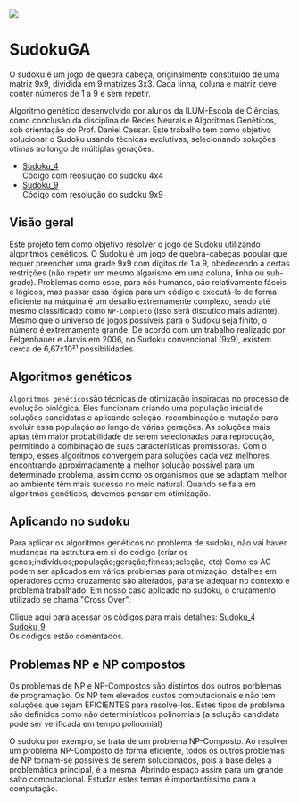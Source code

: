 

<img align="center"  src="https://www.somatematica.com.br/curiosidades/sudoku.gif">


# SudokuGA
O sudoku é um jogo de quebra cabeça, originalmente constituído de uma matriz 9x9, dividida em 9 matrizes 3x3. Cada linha, coluna e matriz deve conter números de 1 a 9 e sem repetir.
<dt>
Algoritmo genético desenvolvido por alunos da ILUM-Escola de Ciências, como conclusão da disciplina de Redes Neurais e Algoritmos Genéticos, sob orientação do Prof. Daniel Cassar. Este trabalho tem como objetivo solucionar o Sudoku usando técnicas evolutivas, selecionando soluções ótimas ao longo de múltiplas gerações.

* <a href = "https://github.com/AnaLoponi/SudokuGA/blob/main/Sudoku_4.ipynb" > Sudoku_4 </a><br> Código com reoslução do sudoku 4x4
* <a href = "https://github.com/AnaLoponi/SudokuGA/blob/main/Sudoku_9.ipynb" > Sudoku_9 </a><br> Código com resolução do sudoku 9x9


## Visão geral

Este projeto tem como objetivo resolver o jogo de Sudoku utilizando algoritmos genéticos. O Sudoku é um jogo de quebra-cabeças popular que requer preencher uma grade 9x9 com dígitos de 1 a 9, obedecendo a certas restrições (não repetir um mesmo algarismo em uma coluna, linha ou sub-grade). Problemas como esse, para nós humanos, são relativamente fáceis e lógicos, mas passar essa lógica para um código e executá-lo de forma eficiente na máquina é um desafio extremamente complexo, sendo até mesmo classificado como `NP-Completo` (isso será discutido mais adiante). Mesmo que o universo de jogos possíveis para o Sudoku seja finito, o número é extremamente grande. De acordo com um trabalho realizado por Felgenhauer e Jarvis em 2006, no Sudoku convencional (9x9), existem cerca de 6,67x10²¹ possibilidades.



## Algoritmos genéticos

`Algoritmos genéticos`são técnicas de otimização inspiradas no processo de evolução biológica. Eles funcionam criando uma população inicial de soluções candidatas e aplicando seleção, recombinação e mutação para evoluir essa população ao longo de várias gerações. As soluções mais aptas têm maior probabilidade de serem selecionadas para reprodução, permitindo a combinação de suas características promissoras. Com o tempo, esses algoritmos convergem para soluções cada vez melhores, encontrando aproximadamente a melhor solução possível para um determinado problema, assim como os organismos que se adaptam melhor ao ambiente têm mais sucesso no meio natural. Quando se fala em algoritmos genéticos, devemos pensar em otimização.


## Aplicando no sudoku

Para aplicar os algorítmos genéticos no problema de sudoku, não vai haver mudanças na estrutura em si do código (criar os genes;indivíduos;população;geração;fitness;seleção, etc)
Como os AG podem ser aplicados em vários problemas para otimização, detalhes em operadores como cruzamento são alterados, para se adequar no contexto e problema trabalhado. Em nosso caso aplicado no sudoku, o cruzamento utilizado se chama "Cross Over".

Clique aqui para acessar os códigos para mais detalhes:
 <a href = "https://github.com/AnaLoponi/SudokuGA/blob/main/Sudoku_4.ipynb" > Sudoku_4 </a><br>
 <a href = "https://github.com/AnaLoponi/SudokuGA/blob/main/Sudoku_9.ipynb" > Sudoku_9 </a><br>
 Os códigos estão comentados.


## Problemas NP e NP compostos

Os problemas de NP e NP-Compostos são distintos dos outros porblemas de programação. Os NP tem elevados custos computacionais e não tem soluções que sejam EFICIENTES para resolve-los. Estes tipos de problema são definidos como não determinísticos polinomiais (a solução candidata pode ser verificada em tempo polinomial)

O sudoku por exemplo, se trata de um problema NP-Composto. Ao resolver um problema NP-Composto de forma eficiente, todos os outros problemas de NP tornam-se possíveis de serem solucionados, pois a base deles a problemática principal, é a mesma. Abrindo espaço assim para um grande salto computacional. Estudar estes temas é importantíssimo para a computação.



